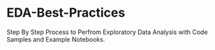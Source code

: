 # EDA-Best-Practices
Step By Step Process to Perfrom Exploratory Data Analysis with Code Samples and Example Notebooks. 
